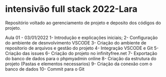 # intensivão full stack 2022-Lara
Repositório voltado ao gerenciamento de projeto e deposito dos códigos do projeto.

Aula 01 - 03/01/2022
1- Introdução e explicações iniciais;
2- Configuração do ambiente de desnvolvimento VSCODE
3- Criação do ambiente de repositorio de arquivos e gestão do projeto
4- Integração VSCODE e Git
5- Criação das issues 
6- Criação do projeto no infinityfree.net
7- Exportação do banco de dados para o phpmyadmin online
8- Criação da estrutura do projeto (Pastas e elementos necessarios)
9- Criação da conexão com o banco de dados
10- Commit para o Git

